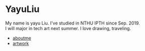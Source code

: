 <!DOCTYPE html>

<html>
<head>
  <tytle></tytle>
</head>

<body>

<div id="HEADER">
  <h1>YayuLiu</h1>
</div>

<p>My name is yayu Liu. I've studied in NTHU IPTH since Sep. 2019.<br >
I will major in tech art next summer. I love drawing, traveling.<br ></p>
<div id="NAV">
  <ul>
    <li><a href="#">aboutme</a></li>
    <li><a href="#">artwork</a></li>
  </ul>
</div>

</body>
</html>

